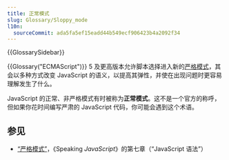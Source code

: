 ```yaml
---
title: 正常模式
slug: Glossary/Sloppy_mode
l10n:
  sourceCommit: ada5fa5ef15eadd44b549ecf906423b4a2092f34
---
```


{{GlossarySidebar}}

{{Glossary("ECMAScript")}} 5 及更高版本允许脚本选择进入新的[严格模式](/zh-CN/docs/Web/JavaScript/Reference/Strict_mode)，其会以多种方式改变 JavaScript 的语义，以提高其弹性，并使在出现问题时更容易理解发生了什么。

JavaScript 的正常、非严格模式有时被称为**正常模式**。这不是一个官方的称呼，但如果你花时间编写严肃的 JavaScript 代码，你可能会遇到这个术语。

## 参见

- [“严格模式”](http://speakingjs.com/es5/ch07.html#strict_mode)，《Speaking _JavaScript_》的第七章（“JavaScript 语法”）
